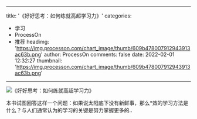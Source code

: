 
---
title: '《好好思考：如何练就高超学习力》'
categories: 
 - 学习
 - ProcessOn
 - 推荐
headimg: 'https://img.processon.com/chart_image/thumb/609b478007912943913ac63b.png'
author: ProcessOn
comments: false
date: 2022-02-01 12:32:27
thumbnail: 'https://img.processon.com/chart_image/thumb/609b478007912943913ac63b.png'
---

<div>   
<img class="thumb" alt="《好好思考：如何练就高超学习力》" src="https://img.processon.com/chart_image/thumb/609b478007912943913ac63b.png" referrerpolicy="no-referrer">
<p>本书试图回答这样一个问题：如果说太阳底下没有新鲜事，那么*效的学习方法是什么？与人们通常认为的学习的关键是努力掌握更多的..</p>  
</div>
            